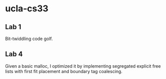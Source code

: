 # ucla-cs33

## Lab 1

Bit-twiddling code golf.

## Lab 4

Given a basic malloc, I optimized it by implementing segregated explicit free lists with first fit placement and boundary tag coalescing.
